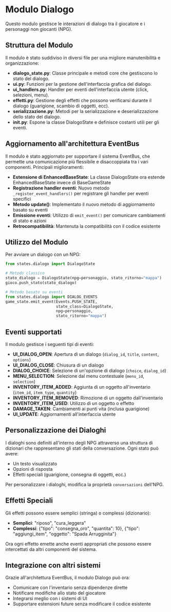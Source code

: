 # Modulo Dialogo

Questo modulo gestisce le interazioni di dialogo tra il giocatore e i personaggi non giocanti (NPG).

## Struttura del Modulo

Il modulo è stato suddiviso in diversi file per una migliore manutenibilità e organizzazione:

- **dialogo_state.py**: Classe principale e metodi core che gestiscono lo stato del dialogo.
- **ui.py**: Funzioni per la gestione dell'interfaccia grafica del dialogo.
- **ui_handlers.py**: Handler per eventi dell'interfaccia utente (click, selezioni, menu).
- **effetti.py**: Gestione degli effetti che possono verificarsi durante il dialogo (guarigione, scambio di oggetti, ecc).
- **serializzazione.py**: Metodi per la serializzazione e deserializzazione dello stato del dialogo.
- **__init__.py**: Espone la classe DialogoState e definisce costanti utili per gli eventi.

## Aggiornamento all'architettura EventBus

Il modulo è stato aggiornato per supportare il sistema EventBus, che permette una comunicazione più flessibile e disaccoppiata tra i vari componenti. Principali miglioramenti:

- **Estensione di EnhancedBaseState**: La classe DialogoState ora estende EnhancedBaseState invece di BaseGameState
- **Registrazione handler eventi**: Nuovo metodo `_register_event_handlers()` per registrare gli handler per eventi specifici
- **Metodo update()**: Implementato il nuovo metodo di aggiornamento basato su eventi
- **Emissione eventi**: Utilizzo di `emit_event()` per comunicare cambiamenti di stato e azioni
- **Retrocompatibilità**: Mantenuta la compatibilità con il codice esistente

## Utilizzo del Modulo

Per avviare un dialogo con un NPG:

```python
from states.dialogo import DialogoState

# Metodo classico
stato_dialogo = DialogoState(npg=personaggio, stato_ritorno="mappa")
gioco.push_stato(stato_dialogo)

# Metodo basato su eventi
from states.dialogo import DIALOG_EVENTS
game_state.emit_event(Events.PUSH_STATE, 
                      state_class=DialogoState, 
                      npg=personaggio, 
                      stato_ritorno="mappa")
```

## Eventi supportati

Il modulo gestisce i seguenti tipi di eventi:

- **UI_DIALOG_OPEN**: Apertura di un dialogo (`dialog_id`, `title`, `content`, `options`)
- **UI_DIALOG_CLOSE**: Chiusura di un dialogo
- **DIALOG_CHOICE**: Selezione di un'opzione di dialogo (`choice`, `dialog_id`)
- **MENU_SELECTION**: Selezione dal menu contestuale (`menu_id`, `selection`)
- **INVENTORY_ITEM_ADDED**: Aggiunta di un oggetto all'inventario (`item_id`, `item_type`, `quantity`)
- **INVENTORY_ITEM_REMOVED**: Rimozione di un oggetto dall'inventario
- **INVENTORY_ITEM_USED**: Utilizzo di un oggetto o effetto
- **DAMAGE_TAKEN**: Cambiamenti ai punti vita (inclusa guarigione)
- **UI_UPDATE**: Aggiornamenti all'interfaccia utente

## Personalizzazione dei Dialoghi

I dialoghi sono definiti all'interno degli NPG attraverso una struttura di dizionari che rappresentano gli stati della conversazione. Ogni stato può avere:

- Un testo visualizzato
- Opzioni di risposta
- Effetti speciali (guarigione, consegna di oggetti, ecc.)

Per personalizzare i dialoghi, modifica la proprietà `conversazioni` dell'NPG.

## Effetti Speciali

Gli effetti possono essere semplici (stringa) o complessi (dizionario):

- **Semplici**: "riposo", "cura_leggera"
- **Complessi**: {"tipo": "consegna_oro", "quantita": 10}, {"tipo": "aggiungi_item", "oggetto": "Spada Arrugginita"}

Ora ogni effetto emette anche eventi appropriati che possono essere intercettati da altri componenti del sistema.

## Integrazione con altri sistemi

Grazie all'architettura EventBus, il modulo Dialogo può ora:

- Comunicare con l'inventario senza dipendenze dirette
- Notificare modifiche allo stato del giocatore 
- Integrarsi meglio con i sistemi di UI
- Supportare estensioni future senza modificare il codice esistente 